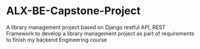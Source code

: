 # ALX-BE-Capstone-Project
 A library management project based on Django restful API, REST Framework to develop a library management project as part of requirements to finish my backend Engineering course
